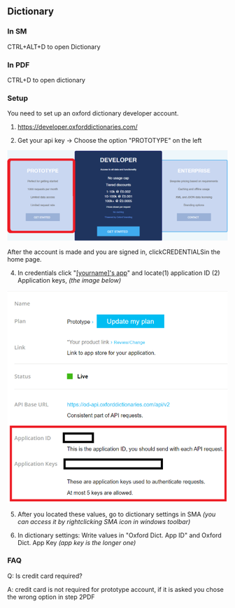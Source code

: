 ## Dictionary

### In SM

CTRL+ALT+D to open Dictionary

### In PDF

CTRL+D to open dictionary

### Setup

You need to set up an oxford dictionary developer account.

1. https://developer.oxforddictionaries.com/

2. Get your api key -> Choose the option "PROTOTYPE" on the left

![](content/images/plugin-dictionary/dictionary-prototype-signup.png)

After the account is made and you are signed in, clickCREDENTIALSin the home page.

4. In credentials click "<u>[yourname]'s app</u>" and locate(1) application ID  (2) Application keys, *(the image below)*

![](content/images/plugin-dictionary/dictionary-dev-account-credentials.png)

5. After you located these values, go to dictionary settings in SMA *(you can access it by rightclicking SMA icon in windows toolbar)*

6. In dictionary settings: Write values in "Oxford Dict. App ID" and Oxford Dict. App Key *(app key is the longer one)*

### FAQ

Q: Is credit card required?

A: credit card is not required for prototype account, if it is asked you chose the wrong option in step 2PDF
